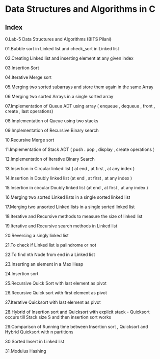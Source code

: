 # Data Structures and Algorithms in C 
Index
---------------------------------------
0.Lab-5 </t> Data Structures and Algorithms (BITS Pilani)

01.Bubble sort in Linked list and check_sort in Linked list

02.Creating Linked list and inserting element at any given index  

03.Insertion Sort 

04.Iterative Merge sort 

05.Merging two sorted subarrays and store them again in the same Array 

06.Merging two sorted Arrays in a single sorted array 

07.Implementation of Queue ADT using array ( enqueue , dequeue , front , create , last operations)

08.Implementation of Queue using two stacks 

09.Implementation of Recursive Binary search 

10.Recursive Merge sort 

11.Implementation of Stack ADT ( push . pop , display , create operations ) 

12.Implementation of Iterative Binary Search

13.Insertion in Circular linked list ( at end  , at first , at any index ) 

14.Insertion in Doubly linked list (at end , at first , at any index ) 

15.Insertion in circular Doubly linked list (at end , at first , at any index )

16.Merging two sorted Linked lists in a single sorted  linked list 

17.Merging two unsorted Linked lists in  a single sorted linked list 

18.Iterative and Recursive methods to measure the size of linked list 

19.Iterative and Recursive search methods in Linked list 

20.Reversing a singly linked list 

21.To check if Linked list is palindrome or not 

22.To find nth Node from end in a Linked list 

23.Inserting an element in  a Max Heap 

24.Insertion sort 

25.Recursive Quick Sort with last element as pivot

26.Recursive Quick sort with first element as pivot 

27.Iterative Quicksort with last element as pivot 

28.Hybrid of Insertion sort and Quicksort with explicit stack - Quicksort occurs till Stack size S and then insertion sort works  

29.Comparison of Running time between Insertion sort , Quicksort and Hybrid Quicksort with n partitions 

30.Sorted Insert in Linked list 

31.Modulus Hashing 

